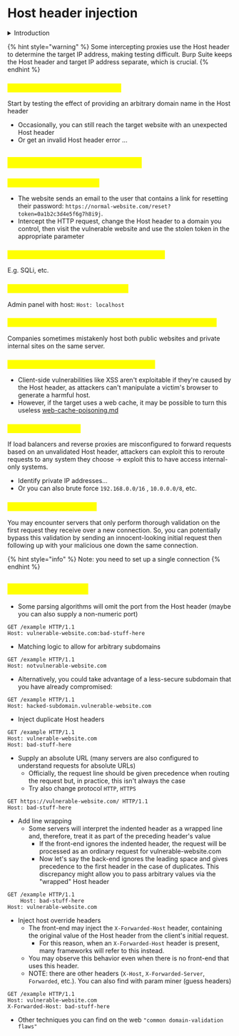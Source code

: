 # Host header injection

<details>

<summary>Introduction</summary>

**Virtual hosting**

* Single web server hosts multiple websites or applications.

<!---->

* Slthough each of these distinct websites will have a different domain name, they all share a common IP address with the server.

<!---->

* Websites hosted in this way on a single server are known as "virtual hosts".

**Routing traffic via an intermediary**

* Websites are hosted on distinct back-end servers, but all traffic between the client and servers is routed through an intermediary system.

<!---->

* This could be a simple load balancer or a reverse proxy server of some kind.

**HTTP Host header**

Http host header refers to the Host header to determine the intended back-end

```http
GET /web-security HTTP/1.1
Host: portswigger.net
```

</details>

{% hint style="warning" %}
Some intercepting proxies use the Host header to determine the target IP address, making testing difficult. Burp Suite keeps the Host header and target IP address separate, which is crucial.
{% endhint %}

### <mark style="color:yellow;">Supply an arbitrary Host header</mark>

Start by testing the effect of providing an arbitrary domain name in the Host header

* Occasionally, you can still reach the target website with an unexpected Host header
* Or get an invalid Host header error ...

## <mark style="color:yellow;">Exploit the HTTP Host header</mark>

### <mark style="color:yellow;">Password reset poisoning</mark>

* The website sends an email to the user that contains a link for resetting their password: `https://normal-website.com/reset?token=0a1b2c3d4e5f6g7h8i9j`.
* Intercept the HTTP request, change the Host header to a domain you control, then visit the vulnerable website and use the stolen token in the appropriate parameter

### <mark style="color:yellow;">Exploiting classic server-side vulnerabilities</mark>

E.g. SQLi, etc.

### <mark style="color:yellow;">Accessing restricted functionality</mark>

Admin panel with host: `Host: localhost`

### <mark style="color:yellow;">Accessing internal websites with virtual host brute-forcing</mark>

Companies sometimes mistakenly host both public websites and private internal sites on the same server.

### <mark style="color:yellow;">Web cache poisoning via the Host header</mark>

* Client-side vulnerabilities like XSS aren't exploitable if they're caused by the Host header, as attackers can't manipulate a victim's browser to generate a harmful host.
* However, if the target uses a web cache, it may be possible to turn this useless [web-cache-poisoning.md](web-cache-poisoning.md "mention")

### <mark style="color:yellow;">Routing-based SSRF</mark>

If load balancers and reverse proxies are misconfigured to forward requests based on an unvalidated Host header, attackers can exploit this to reroute requests to any system they choose -> exploit this to have access internal-only systems.

* Identify private IP addresses...
* Or you can also brute force `192.168.0.0/16` , `10.0.0.0/8`, etc.

### <mark style="color:yellow;">Connection state attacks</mark>

You may encounter servers that only perform thorough validation on the first request they receive over a new connection. So, you can potentially bypass this validation by sending an innocent-looking initial request then following up with your malicious one down the same connection.

{% hint style="info" %}
Note: you need to set up a single connection
{% endhint %}

## <mark style="color:yellow;">Bypass validation</mark>

* Some parsing algorithms will omit the port from the Host header (maybe you can also supply a non-numeric port)

```http
GET /example HTTP/1.1
Host: vulnerable-website.com:bad-stuff-here
```

* Matching logic to allow for arbitrary subdomains

```http
GET /example HTTP/1.1
Host: notvulnerable-website.com
```

* Alternatively, you could take advantage of a less-secure subdomain that you have already compromised:

```http
GET /example HTTP/1.1
Host: hacked-subdomain.vulnerable-website.com
```

* Inject duplicate Host headers

```http
GET /example HTTP/1.1
Host: vulnerable-website.com
Host: bad-stuff-here
```

* Supply an absolute URL (many servers are also configured to understand requests for absolute URLs)
  * Officially, the request line should be given precedence when routing the request but, in practice, this isn't always the case
  * Try also change protocol `HTTP`, `HTTPS`

```http
GET https://vulnerable-website.com/ HTTP/1.1
Host: bad-stuff-here
```

* Add line wrapping
  * Some servers will interpret the indented header as a wrapped line and, therefore, treat it as part of the preceding header's value
    * If the front-end ignores the indented header, the request will be processed as an ordinary request for vulnerable-website.com
    * Now let's say the back-end ignores the leading space and gives precedence to the first header in the case of duplicates. This discrepancy might allow you to pass arbitrary values via the "wrapped" Host header

```http
GET /example HTTP/1.1
    Host: bad-stuff-here
Host: vulnerable-website.com
```

* Inject host override headers
  * The front-end may inject the `X-Forwarded-Host` header, containing the original value of the Host header from the client's initial request.
    * For this reason, when an `X-Forwarded-Host` header is present, many frameworks will refer to this instead.
  * You may observe this behavior even when there is no front-end that uses this header.
  * NOTE: there are other headers (`X-Host`, `X-Forwarded-Server`, `Forwarded`, etc.). You can also find with param miner (guess headers)

```http
GET /example HTTP/1.1
Host: vulnerable-website.com
X-Forwarded-Host: bad-stuff-here
```

* Other techniques you can find on the web `"common domain-validation flaws"`
